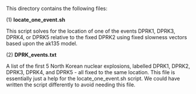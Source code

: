 
This directory contains the following files:

(1) **locate_one_event.sh**  

This script solves for the location of one of the events DPRK1, DPRK3, DPRK4, or DPRK5
relative to the fixed DPRK2 using fixed slowness vectors based upon the ak135 model.

(2) **DPRK_events.txt**  

A list of the first 5 North Korean nuclear explosions, labelled DPRK1, DPRK2, DPRK3, DPRK4, and DPRK5 - all fixed to the same location.
This file is essentially just a help for the locate_one_event.sh script. We could have written the script differently to avoid needing this file.

